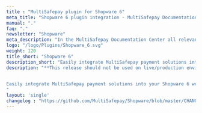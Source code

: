 ```yaml
---
title : "MultiSafepay plugin for Shopware 6"
meta_title: "Shopware 6 plugin integration - MultiSafepay Documentation Center"
manual: "."
faq: "."
newsletter: "Shopware"
meta_description: "In the MultiSafepay Documentation Center all relevant information regarding our Plugins and API. As well as Support pages for Payment Method, Tools and General Questions. You can also find the contact details of our Support Team and Integration Team."
logo: "/logo/Plugins/Shopware_6.svg"
weight: 120
title_short: "Shopware 6"
description_short: "Easily integrate MultiSafepay payment solutions into your Shopware 6 webshop with the free plugin."
description: "**This release should not be used on live/production environments, as it may contain bugs and/or limited functionality. It does not contain our full range of features and or functionalities as Shopware 6 is also still in Early Access mode.**

    
Easily integrate MultiSafepay payment solutions into your Shopware 6 webshop with the free plugin.
"
layout: 'single'
changelog : "https://github.com/MultiSafepay/Shopware/blob/master/CHANGELOG.md"
---
```



